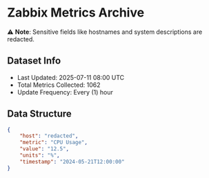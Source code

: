 # Zabbix Metrics Archive

⚠️ **Note**: Sensitive fields like hostnames and system descriptions are redacted.

## Dataset Info
- Last Updated: 2025-07-11 08:00 UTC
- Total Metrics Collected: 1062
- Update Frequency: Every (1) hour

## Data Structure
```json
{
    "host": "redacted",
    "metric": "CPU Usage",
    "value": "12.5",
    "units": "%",
    "timestamp": "2024-05-21T12:00:00"
}
```
